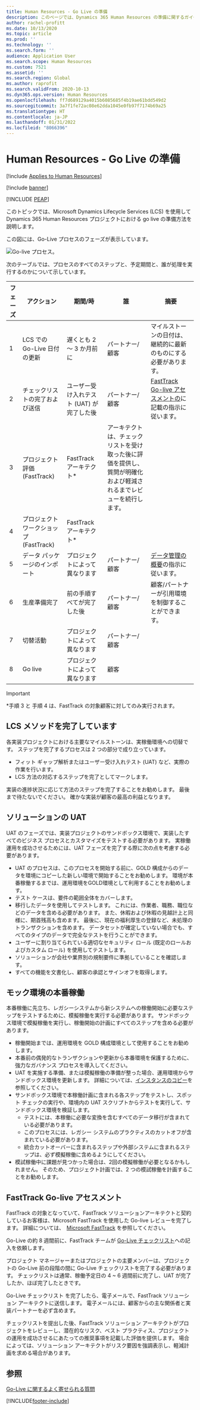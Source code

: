 ```yaml
---
title: Human Resources - Go Live の準備
description: このページでは、Dynamics 365 Human Resources の準備に関するガイダンスをあつかいます。
author: rachel-profitt
ms.date: 10/13/2020
ms.topic: article
ms.prod: ''
ms.technology: ''
ms.search.form: ''
audience: Application User
ms.search.scope: Human Resources
ms.custom: 7521
ms.assetid: ''
ms.search.region: Global
ms.author: raprofit
ms.search.validFrom: 2020-10-13
ms.dyn365.ops.version: Human Resources
ms.openlocfilehash: ff7d689129a4015b6085685f4b19ae61bdd549d2
ms.sourcegitcommit: 3a7f1fe72ac08e62dda1045e0fb97f7174b69a25
ms.translationtype: HT
ms.contentlocale: ja-JP
ms.lasthandoff: 01/31/2022
ms.locfileid: "8066396"
---
```

# <a name="prepare-for-human-resources-go-live"></a>Human Resources - Go Live の準備

[!include [Applies to Human Resources](../includes/applies-to-hr.md)]

[!include [banner](../includes/banner.md)]


[!INCLUDE [PEAP](../includes/peap-2.md)]

このトピックでは、Microsoft Dynamics Lifecycle Services (LCS) を使用して Dynamics 365 Human Resources プロジェクトにおける go live の準備方法を説明します。 

この図には、Go-Live プロセスのフェーズが表示しています。 

![Go-live プロセス。](./media/hr-admin-go-live-prepare-process.png)

次のテーブルでは、プロセスのすべてのステップと、予定期間と、誰が処理を実行するのかについて示しています。

| フェーズ | アクション | 期間/時 | 誰 | 摘要 |
| --- | --- | --- | --- |--- |
| 1 | LCS での Go-Live 日付の更新 | 遅くとも 2 ～ 3 か月前に | パートナー/顧客 | マイルストーンの日付は、継続的に最新のものにする必要があります。 |
| 2 | チェックリストの完了および送信 | ユーザー受け入れテスト (UAT) が完了した後 | パートナー/顧客 | [FastTrack Go-live アセスメントの](hr-admin-go-live-prepare.md#fasttrack-go-live-assessment)に記載の指示に従います。 |
| 3 | プロジェクト評価 (FastTrack) | FastTrack アーキテクト* | アーキテクトは、チェックリストを受け取った後に評価を提供し、質問が明確化および軽減されるまでレビューを続行します。 |
| 4 | プロジェクト ワークショップ (FastTrack) | FastTrack アーキテクト* | |
| 5 | データ パッケージのインポート | プロジェクトによって異なります | パートナー/顧客 | [データ管理の概要](../fin-ops-core/dev-itpro/data-entities/data-entities-data-packages.md)の指示に従います。|
| 6 | 生産準備完了 | 前の手順すべてが完了した後 | パートナー/顧客 | 顧客/パートナーが引用環境を制御することができます。|
| 7 | 切替活動 | プロジェクトによって異なります | パートナー/顧客 | |
| 8 | Go live | プロジェクトによって異なります | 顧客 | |

> [!IMPORTANT]
> *手順 3 と 手順 4 は、FastTrack の対象顧客に対してのみ実行されます。

## <a name="completing-the-lcs-methodology"></a>LCS メソッドを完了しています

各実装プロジェクトにおける主要なマイルストーンは、実稼働環境への切替です。 ステップを完了するプロセスは 2 つの部分で成り立っています。 

- フィット ギャップ解析またはユーザー受け入れテスト (UAT) など、実際の作業を行います。 
- LCS 方法の対応するステップを完了としてマークします。 

実装の進捗状況に応じて方法のステップを完了することをお勧めします。 最後まで待たないでください。 確かな実装が顧客の最高の利益となります。 

## <a name="uat-for-your-solution"></a>ソリューションの UAT

UAT のフェーズでは、実装プロジェクトのサンドボックス環境で、実装したすべてのビジネス プロセスとカスタマイズをテストする必要があります。 実稼働運用を成功させるためには、UAT フェーズを完了する際に次の点を考慮する必要があります。 

- UAT のプロセスは、このプロセスを開始する前に、GOLD 構成からのデータを環境にコピーした新しい環境で開始することをお勧めします。 環境が本番稼働するまでは、運用環境をGOLD環境として利用することをお勧めします。
- テスト ケースは、要件の範囲全体をカバーします。 
- 移行したデータを使用してテストします。 これには、作業者、職務、職位などのデータを含める必要があります。 また、休暇および休暇の見越計上と同様に、期首残高も含めます。 最後に、現在の福利厚生の登録など、未処理のトランザクションを含めます。 データセットが確定していない場合でも、すべてのタイプのデータで完全なテストを行うことができます。 
- ユーザーに割り当てられている適切なセキュリティ ロール (既定のロールおよびカスタム ロール) を使用してテストします。 
- ソリューションが会社や業界別の規制要件に準拠していることを確認します。 
- すべての機能を文書化し、顧客の承認とサインオフを取得します。 

## <a name="mock-go-live"></a>モック環境の本番稼働

本番稼働に先立ち、レガシーシステムから新システムへの稼働開始に必要なステップをテストするために、模擬稼働を実行する必要があります。 サンドボックス環境で模擬稼働を実行し、稼働開始の計画にすべてのステップを含める必要があります。

- 稼働開始までは、運用環境を GOLD 構成環境として使用することをお勧めします。
- 本番前の偶発的なトランザクションや更新から本番環境を保護するために、強力なガバナンス プロセスを導入してください。
- UAT を実施する準備、または模擬稼働の準備が整った場合、運用環境からサンドボックス環境を更新します。 詳細については、[インスタンスのコピー](hr-admin-setup-copy-instance.md)を参照してください。
- サンドボックス環境で本稼働計画に含まれる各ステップをテストし、スポット チェックの実行や、環境内の UAT スクリプトからテストを実行して、サンドボックス環境を検証します。
  - テストには、本稼働に必要な変換を含むすべてのデータ移行が含まれている必要があります。
  - このプロセスには、レガシー システムのプラクティスのカットオフが含まれている必要があります。
  - 統合カットオーバーに含まれるステップや外部システムに含まれるステップは、必ず模擬稼働に含めるようにしてください。
- 模試稼働中に課題が見つかった場合は、2回の模擬稼働が必要となるかもしれません。 そのため、プロジェクト計画では、2 つの模試稼働を計画することをお勧めします。

## <a name="fasttrack-go-live-assessment"></a>FastTrack Go-live アセスメント

FastTrack の対象となっていて、FastTrack ソリューションアーキテクトと契約しているお客様は、Microsoft FastTrack を使用した Go-live レビューを完了します。 詳細については、  [Microsoft FastTrack](/dynamics365/fasttrack/) を参照してください。 

Go-Live の約 8 週間前に、FastTrack チームが [Go-Live チェックリスト](https://go.microsoft.com/fwlink/?linkid=2146013)への記入を依頼します。

プロジェクト マネージャーまたはプロジェクトの主要メンバーは、プロジェクトの Go-Live 前の段階の間に Go-Live チェックリストを完了する必要があります。 チェックリストは通常、稼働予定日の 4 ~ 6 週間前に完了し、UAT が完了したか、ほぼ完了したときです。 

Go-Live チェックリスト を完了したら、電子メールで、FastTrack ソリューション アーキテクトに送信します。 電子メールには、顧客からの主な関係者と実装パートナーを必ず含めます。 

チェックリストを提出した後、FastTrack ソリューション アーキテクトがプロジェクトをレビューし、潜在的なリスク、ベスト プラクティス、プロジェクトの運用を成功させるにあたっての推奨事項を記載した評価を提供します。 場合によっては、ソリューション アーキテクトがリスク要因を強調表示し、軽減計画を求める場合があります。 

## <a name="see-also"></a>参照

[Go-Live に関するよく寄せられる質問](hr-admin-go-live-faq.md)


[!INCLUDE[footer-include](../includes/footer-banner.md)]
